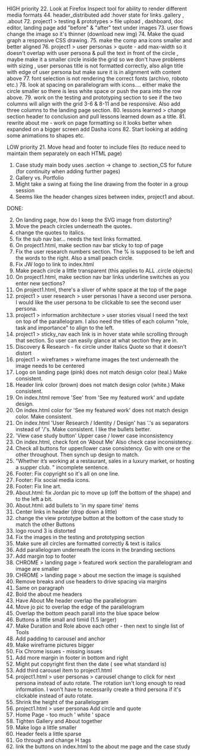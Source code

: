 HIGH priority
22. Look at Firefox Inspect tool for ability to render different media formats
44. header_distributed add :hover state for links .gallery , .about
72. project1 > testing & prototypes > file upload , dashboard, doc editor,     landing page
    add "before" & "after" text under images
73. user flows change the image so it's thinner (download new img)
74. Make the quad graph a responsive CSS drawing.
75. make the comp ana icons smaller and better aligned
76. project1 > user personas > quote - add max-width so it doesn't overlap with user persona & pull the text in front of the circle , maybe make it a smaller circle inside the grid so we don't have problems with sizing , user personas title is not formatted correctly, also align title with edge of user persona but make sure it is in alignment with content above
77. font selection is not rendering the correct fonts (archivo, roboto etc.)
78. look at spacing on parallelogram with icons.... either make the circle smaller so there is less white space or push the para into the row above.
79. work on the testing and prototyping section to see if the two columns will align with the grid 3-6 & 8-11 and be responsive. Also add three columns to the landing page section.
80. lessons learned > change section header to conclusion and pull lessons learned down as a title.
81. rewrite about me - work on page formatting so it looks better when expanded on a bigger screen add Dasha icons
82. Start looking at adding some animations to shapes etc.

LOW priority
21. Move head and footer to include files (to reduce need to maintain them separately on each HTML page)
1. Case study main body uses .section -> change to .section_CS for future (for continuity when adding further pages)
47. Gallery vs. Portfolio
49. Might take a swing at fixing the line drawing from the footer in a group session
50. Seems like the header changes sizes between index, project1 and about.






DONE:

2. On landing page, how do I keep the SVG image from distorting?
3. Move the peach circles underneath the quotes.
4. change the quotes to italics.
5. fix the sub nav bar... needs the text links formatted.
6. On project1.html, make section nav bar sticky to top of page
9. Fix the user research numbers section. The % is supposed to be left and the words to the right. Also a small peach circle.
10. Fix JW logo to link to index.html
11. Make peach circle a little transparent (this applies to ALL .circle objects)
12. On project1.html, make section nav bar links underline switches as you enter new sections?
13. On project1.html, there's a sliver of white space at the top of the page
14. project1 > user research > user personas
    I have a second user persona. I would like the user persona to be clickable to see the second user persona.
15. project1 > information architecture > user stories visual
    I need the text on top of the parallelogram. I also need the titles of each column "role, task and importance" to align to the left.
15. project1 > sticky_nav
      each link is in hover state while scrolling through that section. So user can easily glance at what section they are in.
16. Discovery & Research - fix circle under Italics Quote so that it doesn't distort
17. project1 > wireframes > wireframe images
      the text underneath the image needs to be centered
23. Logo on landing page (pink) does not match design color (teal.) Make consistent.
24. Header link color (brown) does not match design color (white.) Make consistent.
25. On index.html remove 'See' from 'See my featured work' and update design.
26. On index.html color for 'See my featured work' does not match design color. Make consistent.
27. On index.html 'User Research / Identity / Design' has '.'s as separators instead of '/'s. Make consistent.  I like the bullets better.
28. 'View case study button'  Upper case / lower case inconsistency
29. On index.html, check font on 'About Me' Also check case inconsistency.
30. Check all buttons for upper/lower case consistency.  Go with one or the other throughout.  Then synch up design to match.
31. "Whether it’s working at a restaurant, sales in a luxury market, or hosting a supper club. " incomplete sentence.
33. Footer: Fix copyright so it's all on one line.
34. Footer: Fix social media icons.
35. Footer: Fix line art.
36. About.html: fix Jordan pic to move up (off the bottom of the shape) and to the left a bit.
37. About.html: add bullets to 'in my spare time' items
40. Center links in header (drop down a little)
51. change the view prototype button at the bottom of the case study to match the other Buttons
49. logo round 3 is distorted
50. Fix the images in the testing and prototyping section
47. Make sure all circles are formatted correctly & text is italics
48. Add parallelogram underneath the icons in the branding sections
54. Add margin top to footer
42. CHROME > landing page > featured work section
      the parallelogram and image are smaller
43. CHROME > landing page > about me section
      the image is squished
52. Remove breaks and use headers to drive spacing via margins
53. Same on paragraph
55. Bold the about me headers
56. Have About Me header overlap the parallelogram
57. Move jo pic to overlap the edge of the parallelogram
60. Overlap the bottom peach parall into the blue space below
62. Buttons a little small and timid (1.5 larger)
64. Make Duration and Role above each other - then next to single list of Tools
65. Add padding to carousel and anchor
66. Make wireframe pictures bigger
48. Fix Chrome issues - missing issues
70. Add more margin in footer in bottom and right
50. Might put copyright first then the date ( see what standard is)
20. Add third carousel item to project1.html
45. project1.html > user personas > carousel
    change to click for next persona instead of auto rotate. The rotation isn't long enough to read information. I won't have to necessarily create a third persona if it's clickable instead of auto rotate.
58. Shrink the height of the parallelogram
46. project1.html > user personas
    Add circle and quote
51. Home Page - too much ' white ' space
59. Tighten Gallery and About together
61. Make logo a little smaller
63. Header feels a little sparse
71. Go through and change H tags
41. link the buttons on index.html to the about me page and the case study
